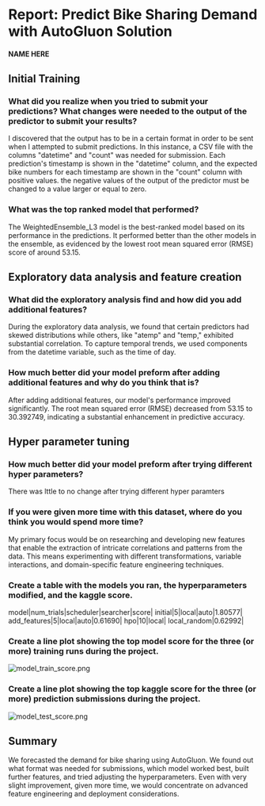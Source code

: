 # Report: Predict Bike Sharing Demand with AutoGluon Solution
#### NAME HERE

## Initial Training
### What did you realize when you tried to submit your predictions? What changes were needed to the output of the predictor to submit your results?
I discovered that the output has to be in a certain format in order to be sent when I attempted to submit predictions. In this instance, a CSV file with the columns "datetime" and "count" was needed for submission. Each prediction's timestamp is shown in the "datetime" column, and the expected bike numbers for each timestamp are shown in the "count" column with positive values.
the negative values of the output of the predictor must be changed to a value larger or equal to zero.  


### What was the top ranked model that performed?
The WeightedEnsemble_L3 model is the best-ranked model based on its performance in the predictions. It performed better than the other models in the ensemble, as evidenced by the lowest root mean squared error (RMSE) score of around 53.15.

## Exploratory data analysis and feature creation
### What did the exploratory analysis find and how did you add additional features?
During the exploratory data analysis, we found that certain predictors had skewed distributions while others, like "atemp" and "temp," exhibited substantial correlation. To capture temporal trends, we used components from the datetime variable, such as the time of day.

### How much better did your model preform after adding additional features and why do you think that is?
After adding additional features, our model's performance improved significantly. The root mean squared error (RMSE) decreased from 53.15 to 30.392749, indicating a substantial enhancement in predictive accuracy.

## Hyper parameter tuning
### How much better did your model preform after trying different hyper parameters?
There was lttle to no change after trying different hyper paramters

### If you were given more time with this dataset, where do you think you would spend more time?
My primary focus would be on researching and developing new features that enable the extraction of intricate correlations and patterns from the data. This means experimenting with different transformations, variable interactions, and domain-specific feature engineering techniques.

### Create a table with the models you ran, the hyperparameters modified, and the kaggle score.
model|num_trials|scheduler|searcher|score|
initial|5|local|auto|1.80577|
add_features|5|local|auto|0.61690|
hpo|10|local| local_random|0.62992|

### Create a line plot showing the top model score for the three (or more) training runs during the project.

![model_train_score.png](img/model_train_score.png)

### Create a line plot showing the top kaggle score for the three (or more) prediction submissions during the project.


![model_test_score.png](img/model_test_score.png)

## Summary
We forecasted the demand for bike sharing using AutoGluon. We found out what format was needed for submissions, which model worked best, built further features, and tried adjusting the hyperparameters. Even with very slight improvement, given more time, we would concentrate on advanced feature engineering and deployment considerations.